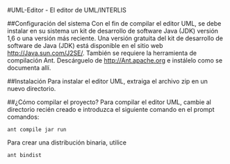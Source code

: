 #UML-Editor - El editor de UML/INTERLIS 

##Configuración del sistema
Con el fin de compilar el editor UML, se debe instalar en su sistema un kit de desarrollo de software Java (JDK) versión 1,6 o una versión más reciente.
Una versión gratuita del kit de desarrollo de software de Java (JDK) está disponible en el sitio web http://Java.sun.com/J2SE/.
También se requiere la herramienta de compilación Ant. Descárguelo de http://Ant.apache.org e instálelo como se documenta allí.

##Instalación
Para instalar el editor UML, extraiga el archivo zip en un nuevo directorio.

##¿Cómo compilar el proyecto?
Para compilar el editor UML, cambie al directorio recién creado e introduzca el siguiente comando en el prompt comandos:

~~~
ant compile jar run
~~~

Para crear una distribución binaria, utilice
~~~
ant bindist
~~~
